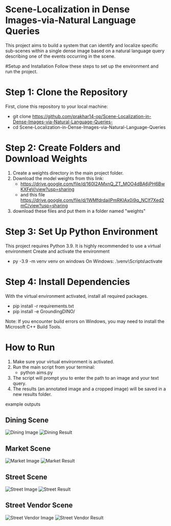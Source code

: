 # Scene-Localization in Dense Images-via-Natural Language Queries
This project aims to build a system that can identify and localize specific sub-scenes  within a single dense image based on a natural language query describing one of the  events occurring in the scene. 

#Setup and Installation
Follow these steps to set up the environment and run the project.

# Step 1: Clone the Repository
First, clone this repository to your local machine:
* git clone https://github.com/prakhar14-op/Scene-Localization-in-Dense-Images-via-Natural-Language-Queries-
* cd Scene-Localization-in-Dense-Images-via-Natural-Language-Queries

# Step 2: Create Folders and Download Weights
1. Create a weights directory in the main project folder.
2. Download the model weights from this link:
     - https://drive.google.com/file/d/160I2AMxnQ_ZT_MOO4dBA6jPH6BwKXFeV/view?usp=sharing
     - and this file https://drive.google.com/file/d/1WMfdrdaiIPmRKIAx0i9q_NCIf7Xed2mC/view?usp=sharing
3. download these files and put them in a folder named "weights"

# Step 3: Set Up Python Environment
This project requires Python 3.9. It is highly recommended to use a virtual environment 
Create and activate the environment 
* py -3.9 -m venv venv on windows 
On Windows: .\venv\Scripts\activate

# Step 4: Install Dependencies
With the virtual environment activated, install all required packages.
* pip install -r requirements.txt
* pip install -e GroundingDINO/

Note: If you encounter build errors on Windows, you may need to install the Microsoft C++ Build Tools.

# How to Run
1. Make sure your virtual environment is activated.
2. Run the main script from your terminal:
      * python aims.py
3. The script will prompt you to enter the path to an image and your text query.
4. The results (an annotated image and a cropped image) will be saved in a new results folder.

example outputs 
## Dining Scene
![Dining Image](dinning.jpeg)
![Dining Result](dinning_result.png)

## Market Scene
![Market Image](market.jpg)
![Market Result](market_result.jpg)

## Street Scene
![Street Image](street.webp)
![Street Result](street_result.png)

## Street Vendor Scene
![Street Vendor Image](street_vendor_scene.jpg)
![Street Vendor Result](street_vendor_result.png)


